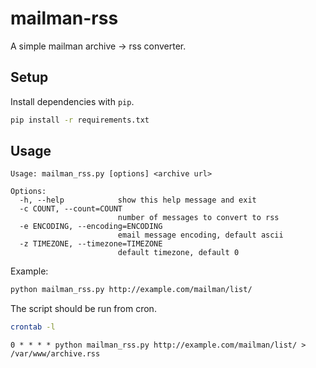 # mailman-rss

A simple mailman archive -> rss converter.

## Setup

Install dependencies with `pip`.

```bash
pip install -r requirements.txt
```

## Usage


```
Usage: mailman_rss.py [options] <archive url>

Options:
  -h, --help            show this help message and exit
  -c COUNT, --count=COUNT
                        number of messages to convert to rss
  -e ENCODING, --encoding=ENCODING
                        email message encoding, default ascii
  -z TIMEZONE, --timezone=TIMEZONE
                        default timezone, default 0
```

Example:

```bash
python mailman_rss.py http://example.com/mailman/list/
```

The script should be run from cron.

```bash
crontab -l
```

```cron
0 * * * * python mailman_rss.py http://example.com/mailman/list/ > /var/www/archive.rss
```
